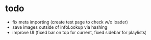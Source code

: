 # todo

- fix meta importing (create test page to check w/o loader)
- save images outside of infoLookup via hashing
- improve UI (fixed bar on top for current, fixed sidebar for playlists)
